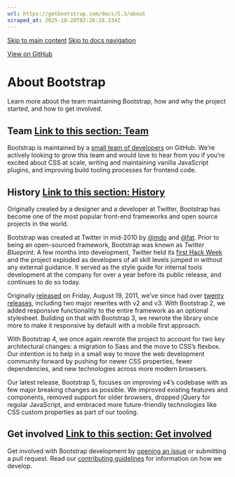 ```yaml
---
url: https://getbootstrap.com/docs/5.3/about
scraped_at: 2025-10-20T02:26:28.334Z
---
```


[Skip to main content](https://getbootstrap.com/docs/5.3/about/overview/#content) [Skip to docs navigation](https://getbootstrap.com/docs/5.3/about/overview/#bd-docs-nav)

[View on GitHub](https://github.com/twbs/bootstrap/blob/v5.3.8/site/src/content/docs/about/overview.mdx "View and edit this file on GitHub")

# About Bootstrap

Learn more about the team maintaining Bootstrap, how and why the project started, and how to get involved.

## Team [Link to this section: Team](https://getbootstrap.com/docs/5.3/about/overview/\#team)

Bootstrap is maintained by a [small team of developers](https://github.com/orgs/twbs/people) on GitHub. We’re actively looking to grow this team and would love to hear from you if you’re excited about CSS at scale, writing and maintaining vanilla JavaScript plugins, and improving build tooling processes for frontend code.

## History [Link to this section: History](https://getbootstrap.com/docs/5.3/about/overview/\#history)

Originally created by a designer and a developer at Twitter, Bootstrap has become one of the most popular front-end frameworks and open source projects in the world.

Bootstrap was created at Twitter in mid-2010 by [@mdo](https://x.com/mdo) and [@fat](https://x.com/fat). Prior to being an open-sourced framework, Bootstrap was known as _Twitter Blueprint_. A few months into development, Twitter held its [first Hack Week](https://blog.x.com/engineering/en_us/a/2010/hack-week) and the project exploded as developers of all skill levels jumped in without any external guidance. It served as the style guide for internal tools development at the company for over a year before its public release, and continues to do so today.

Originally [released](https://blog.x.com/developer/en_us/a/2011/bootstrap-twitter) on Friday, August 19, 2011, we’ve since had over [twenty releases](https://github.com/twbs/bootstrap/releases), including two major rewrites with v2 and v3. With Bootstrap 2, we added responsive functionality to the entire framework as an optional stylesheet. Building on that with Bootstrap 3, we rewrote the library once more to make it responsive by default with a mobile first approach.

With Bootstrap 4, we once again rewrote the project to account for two key architectural changes: a migration to Sass and the move to CSS’s flexbox. Our intention is to help in a small way to move the web development community forward by pushing for newer CSS properties, fewer dependencies, and new technologies across more modern browsers.

Our latest release, Bootstrap 5, focuses on improving v4’s codebase with as few major breaking changes as possible. We improved existing features and components, removed support for older browsers, dropped jQuery for regular JavaScript, and embraced more future-friendly technologies like CSS custom properties as part of our tooling.

## Get involved [Link to this section: Get involved](https://getbootstrap.com/docs/5.3/about/overview/\#get-involved)

Get involved with Bootstrap development by [opening an issue](https://github.com/twbs/bootstrap/issues/new/choose) or submitting a pull request. Read our [contributing guidelines](https://github.com/twbs/bootstrap/blob/v5.3.8/.github/CONTRIBUTING.md) for information on how we develop.